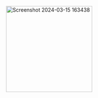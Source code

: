 <img width="236" alt="Screenshot 2024-03-15 163438" src="https://github.com/user-attachments/assets/36035ba2-bb92-4f32-a90c-8e53a97fe62f">
